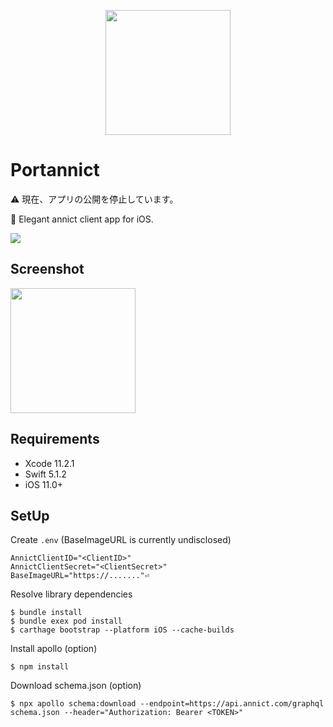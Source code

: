 <p align="center">
  <img src="https://i.imgur.com/DLOp6Va.pngg" width=200>
</p>

# Portannict
⚠️ 現在、アプリの公開を停止しています。

:iphone: Elegant annict client app for iOS. 

<a href="https://apps.apple.com/jp/app/portannict/id1205227187?mt=8"><img src="https://linkmaker.itunes.apple.com/ja-jp/badge-lrg.svg?releaseDate=2017-03-30&kind=iossoftware&bubble=ios_apps"></a>

## Screenshot

<img src="https://i.imgur.com/HujaqTd.png" width=200>

## Requirements
- Xcode 11.2.1
- Swift 5.1.2
- iOS 11.0+

## SetUp

Create `.env` (BaseImageURL is currently undisclosed)
```
AnnictClientID="<ClientID>"
AnnictClientSecret="<ClientSecret>"
BaseImageURL="https://......."⏎
```

Resolve library dependencies
```
$ bundle install
$ bundle exex pod install
$ carthage bootstrap --platform iOS --cache-builds
```

Install apollo (option)
```
$ npm install
```

Download schema.json (option)
```
$ npx apollo schema:download --endpoint=https://api.annict.com/graphql schema.json --header="Authorization: Bearer <TOKEN>"
```
